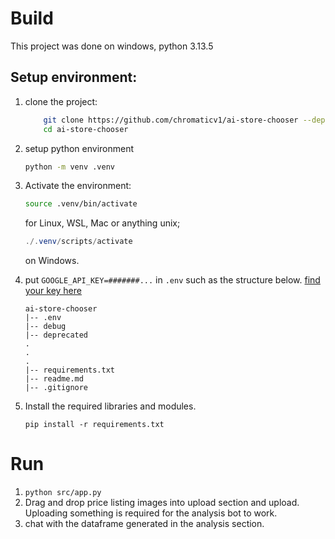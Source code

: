 # Build
This project was done on windows, python 3.13.5
## Setup environment:
1. clone the project:
    ```sh
        git clone https://github.com/chromaticv1/ai-store-chooser --depth=1
        cd ai-store-chooser
    ```
2. setup python environment
    ```sh
    python -m venv .venv
    ```
3. Activate the environment:
    ```sh
    source .venv/bin/activate
    ```
    for Linux, WSL, Mac or anything unix;
    ```ps1
    ./.venv/scripts/activate
    ```
    on Windows.
4. put `GOOGLE_API_KEY=#######...` in `.env` such as the structure below. [find your key here](https://aistudio.google.com/apikey)
    ```
    ai-store-chooser
    |-- .env
    |-- debug
    |-- deprecated
    .
    .
    .
    |-- requirements.txt
    |-- readme.md
    |-- .gitignore
    ```

5. Install the required libraries and modules.
    ```
    pip install -r requirements.txt
    ```

# Run
1. `python src/app.py`
2. Drag and drop price listing images into upload section and upload. Uploading something is required for the analysis bot to work.
3. chat with the dataframe generated in the analysis section.
